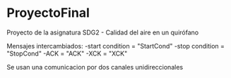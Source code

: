 # ProyectoFinal
Proyecto de la asignatura SDG2 - Calidad del aire en un quirófano

Mensajes intercambiados:
      -start condition = "StartCond"
      -stop condition = "StopCond"
      -ACK = "ACK"
      -XCK = "XCK"

Se usan una comunicacion por dos canales unidireccionales

